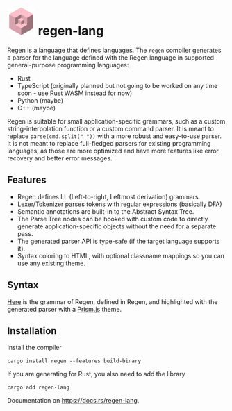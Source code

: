# ![](./docs/icon.svg) regen-lang
Regen is a language that defines languages. The `regen` compiler generates a parser for the language defined with the Regen language in supported general-purpose programming languages:
- Rust
- TypeScript (originally planned but not going to be worked on any time soon - use Rust WASM instead for now)
- Python (maybe)
- C++ (maybe)

Regen is suitable for small application-specific grammars, such as a custom string-interpolation function or a custom command parser. It is meant to replace `parse(cmd.split(" "))` with a more robust and easy-to-use parser. It is not meant to replace full-fledged parsers for existing programming languages, as those are more optimized and have more features like error recovery and better error messages.

## Features
- Regen defines LL (Left-to-right, Leftmost derivation) grammars.
- Lexer/Tokenizer parses tokens with regular expressions (basically DFA)
- Semantic annotations are built-in to the Abstract Syntax Tree.
- The Parse Tree nodes can be hooked with custom code to directly generate application-specific objects without the need for a separate pass.
- The generated parser API is type-safe (if the target language supports it).
- Syntax coloring to HTML, with optional classname mappings so you can use any existing theme.

## Syntax
[Here](https://regen.pistonite.org) is the grammar of Regen, defined in Regen, and highlighted with the generated parser with a [Prism.js](https://prismjs.com/) theme.

## Installation
Install the compiler
```
cargo install regen --features build-binary
```

If you are generating for Rust, you also need to add the library
```
cargo add regen-lang
```

Documentation on https://docs.rs/regen-lang.
